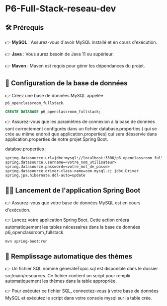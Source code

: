 # P6-Full-Stack-reseau-dev


## 🛠️ Prérequis

👉 **MySQL** : Assurez-vous d'avoir MySQL installé et en cours d'exécution.

👉 **Java** : Vous aurez besoin de Java 11 ou supérieur.

👉 **Maven** : Maven est requis pour gérer les dépendances du projet.

## 🚀 Configuration de la base de données

👉 Créez une base de données MySQL appelée `p6_openclassroom_fullstack`.

```sql
CREATE DATABASE p6_openclassroom_fullstack;
```

👉 Assurez-vous que les paramètres de connexion à la base de données sont correctement configurés dans un fichier database.properties ( qui se crée au même endroit que application.properties) qui sera désservie dans application.properties de notre projet Spring Boot.

databse.properties :
```
spring.datasource.url=jdbc:mysql://localhost:3306/p6_openclassroom_fullstack
spring.datasource.username=<votre_nom_utilisateur>
spring.datasource.password=<votre_mot_de_passe>
spring.datasource.driver-class-name=com.mysql.cj.jdbc.Driver
spring.jpa.hibernate.ddl-auto=update
```

## 🏃‍♂️ Lancement de l'application Spring Boot

👉  Assurez-vous que votre base de données MySQL est en cours d'exécution.

👉  Lancez votre application Spring Boot. Cette action créera automatiquement les tables nécessaires dans la base de données p6_openclassroom_fullstack.
```
mvn spring-boot:run
```

## 📂 Remplissage automatique des thèmes

👉 Un fichier SQL nommé generateTopic.sql est disponible dans le dossier src/main/resources. Ce fichier contient un script pour remplir automatiquement les thèmes dans la table appropriée.

👉 Pour exécuter ce fichier SQL, connectez-vous à votre base de données MySQL et exécutez le script dans votre console mysql sur la table crée.
